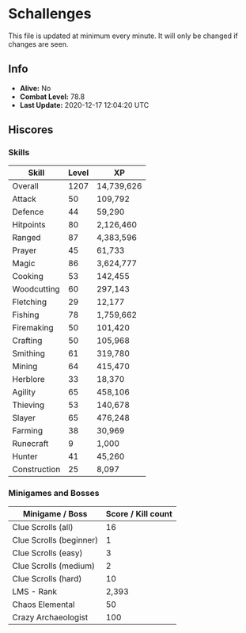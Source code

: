 # Schallenges

This file is updated at minimum every minute. It will only be changed if changes are seen.

## Info

 - **Alive:** No
 - **Combat Level:** 78.8
 - **Last Update:** 2020-12-17 12:04:20 UTC

## Hiscores

### Skills

| Skill | Level | XP |
|--|--|--|
| Overall | 1207 | 14,739,626 |
| Attack | 50 | 109,792 |
| Defence | 44 | 59,290 |
| Hitpoints | 80 | 2,126,460 |
| Ranged | 87 | 4,383,596 |
| Prayer | 45 | 61,733 |
| Magic | 86 | 3,624,777 |
| Cooking | 53 | 142,455 |
| Woodcutting | 60 | 297,143 |
| Fletching | 29 | 12,177 |
| Fishing | 78 | 1,759,662 |
| Firemaking | 50 | 101,420 |
| Crafting | 50 | 105,968 |
| Smithing | 61 | 319,780 |
| Mining | 64 | 415,470 |
| Herblore | 33 | 18,370 |
| Agility | 65 | 458,106 |
| Thieving | 53 | 140,678 |
| Slayer | 65 | 476,248 |
| Farming | 38 | 30,969 |
| Runecraft | 9 | 1,000 |
| Hunter | 41 | 45,260 |
| Construction | 25 | 8,097 |

### Minigames and Bosses

| Minigame / Boss | Score / Kill count |
|--|--|
| Clue Scrolls (all) | 16 |
| Clue Scrolls (beginner) | 1 |
| Clue Scrolls (easy) | 3 |
| Clue Scrolls (medium) | 2 |
| Clue Scrolls (hard) | 10 |
| LMS - Rank | 2,393 |
| Chaos Elemental | 50 |
| Crazy Archaeologist | 100 |
